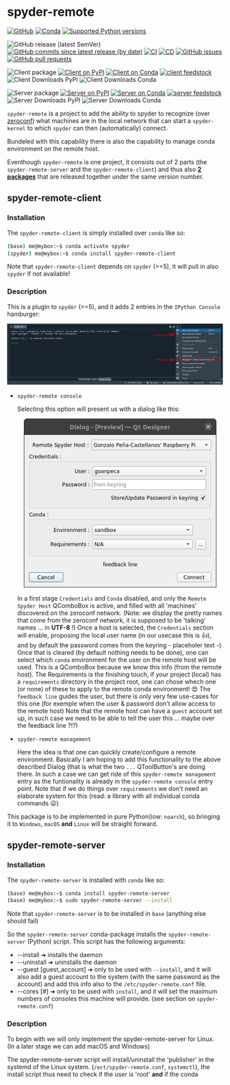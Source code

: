 # spyder-remote

[![GitHub](https://img.shields.io/github/license/Semi-ATE/spyder-remote?color=black)](https://github.com/Semi-ATE/spyder-remote/blob/master/LICENSE.txt) 
[![Conda](https://img.shields.io/conda/pn/conda-forge/starz?color=black)](https://www.lifewire.com/what-is-noarch-package-2193808)
[![Supported Python versions](https://img.shields.io/badge/python-%3E%3D3.7-black)](https://www.python.org/downloads/)

![GitHub release (latest SemVer)](https://img.shields.io/github/v/release/Semi-ATE/spyder-remote?color=blue&label=GitHub%20Release&sort=semver)
[![GitHub commits since latest release (by date)](https://img.shields.io/github/commits-since/Semi-ATE/spyder-remote/latest)](https://github.com/Semi-ATE/spyder-remote)
[![CI](https://github.com/Semi-ATE/spyder-remote/workflows/CI/badge.svg)](https://github.com/Semi-ATE/spyder-remote/actions?query=workflow%3ACI)
[![CD](https://github.com/Semi-ATE/spyder-remote/workflows/CD/badge.svg)](https://github.com/Semi-ATE/spyder-remote/actions?query=workflow%3ACD)
[![GitHub issues](https://img.shields.io/github/issues/Semi-ATE/spyder-remote)](https://github.com/Semi-ATE/spyder-remote/issues)
[![GitHub pull requests](https://img.shields.io/github/issues-pr/Semi-ATE/spyder-remote)](https://github.com/Semi-ATE/spyder-remote/pulls)

![Client package](https://img.shields.io/badge/Package-spyder--remote--client-black)
[![Client on PyPI](https://img.shields.io/pypi/v/spyder-remote-client?color=blue&label=PyPI)](https://pypi.org/project/spyder-remote-client/)
[![Client on Conda](https://img.shields.io/conda/vn/conda-forge/spyder-remote-client?color=blue&label=conda-forge)](https://anaconda.org/conda-forge/spyder-remote-client)
[![client feedstock](https://img.shields.io/github/issues-pr/conda-forge/spyder-remote-client-feedstock?label=feedstock)](https://github.com/conda-forge/spyder-remote-client-feedstock)
![Client Downloads PyPI](https://img.shields.io/pypi/dm/spyder-remote-client?color=g&label=PyPI%20Downloads)
![Client Downloads Conda](https://img.shields.io/conda/dn/conda-forge/spyder-remote-client?color=g&label=conda-forge%20Downloads)

![Server package](https://img.shields.io/badge/Package-spyder--remote--server-black)
[![Server on PyPI](https://img.shields.io/pypi/v/spyder-remote-server?color=blue&label=PyPI)](https://pypi.org/project/spyder-remote-server/)
[![Server on Conda](https://img.shields.io/conda/vn/conda-forge/spyder-remote-server?color=blue&label=conda-forge)](https://anaconda.org/conda-forge/spyder-remote-client)
[![server feedstock](https://img.shields.io/github/issues-pr/conda-forge/spyder-remote-server-feedstock?label=feedstock)](https://github.com/conda-forge/spyder-remote-server-feedstock)
![Server Downloads PyPI](https://img.shields.io/pypi/dm/spyder-remote-server?color=g&label=PyPI%20Downloads)
![Server Downloads Conda](https://img.shields.io/conda/dn/conda-forge/spyder-remote-server?color=g&label=conda-forge%20Downloads)


`spyder-remote` is a project to add the ability to spyder to recognize (over [zeroconf](https://github.com/jstasiak/python-zeroconf)) what machines are in the local network that can start a `spyder-kernel` to which `spyder` can then (automatically) connect.

Bundeled with this capability there is also the capability to manage conda environment on the remote host.

Eventhough `spyder-remote` is one project, it consists out of 2 parts (the `spyder-remote-server` and the `spyder-remote-client`) and thus also <ins>**2 packages**</ins> that are released together under the same version number.

## spyder-remote-client

### Installation

The `spyder-remote-client` is simply installed over `conda` like so:

```sh
(base) me@mybox:~$ conda activate spyder
(spyder) me@mybox:~$ conda install spyder-remote-client
```
Note that `spyder-remote-client` depends on `spyder` (>=5), it will pull in also `spyder` if not available!

### Description

This is a plugin to `spyder` (>=5), and it adds 2 entries in the `IPython Console` hamburger:

<p align="center">
  <img src="/docs/images/IPython_console_hamburger.jpg">
</p>

  - `spyder-remote console`

    Selecting this option will present us with a dialog like this:

    <p align="center">
      <img src="/docs/images/SpyderRemoteConnectionDialog.png">
    </p>

    In a first stage `Credentials` and `Conda` disabled, and only the `Remote Spyder Host` QComboBox is active, and filled with all 'machines' discovered on the zeroconf network. (Note: we display the pretty names that come from the zeroconf network, it is supposed to be 'talking' names ... in **UTF-8** !) Once a host is selected, the `Credentials` section will enable, proposing the local user name (in our usecase this is :thumbsup:), and by default the password comes from the keyring - placeholer text -) Once that is cleared (by default nothing needs to be done), one can select which `conda` environment for the user on the remote host will be used. This is a QComboBox because we know this info (from the remote host). The Requirements is the finishing touch, if your project (local) has a `requirements` directory in the project root, one can chose whech one (or none) of these to apply to the remote conda environment! :heart_eyes: The `feedback line` guides the user, but there is only very few use-cases for this one (for exemple when the user & password don't allow access to the remote host) Note that the remote host can have a `guest` account set up, in such case we need to be able to tell the user this ... maybe over the feedback line ?!?)

  - `spyder-remote management`

    Here the idea is that one can quickly create/configure a remote environment. Basically I am hoping to add this functionality to the above described Dialog (that is what the two `...` QToolButton's are doing there. In such a case we can get ride of this `spyder-remote management` entry as the funtionality is already in the `spyder-remote console` entry point. Note that if we do things over `requirements` we don't need an elaborate system for this (read: a library with all individual conda commands :stuck_out_tongue:)

This package is to be implemented in pure Python(iow: `noarch`), so bringing it to `Windows`, `macOS` **and** `Linux` will be straight forward.

## spyder-remote-server

### Installation

The `spyder-remote-server` is installed with `conda` like so:

```sh
(base) me@mybox:~$ conda install spyder-remote-server
(base) me@mybox:~$ sudo spyder-remote-server --install
```
Note that `spyder-remote-server` is to be installed in `base` (anything else should fail)

So the `spyder-remote-server` conda-package installs the `spyder-remote-server` (Python) script.
This script has the following arguments:
  - --install ➜ installs the daemon
  - --uninstall ➜ uninstalls the daemon
  - --guest [guest_account] ➜ only to be used with `--install`, and it will also add a guest account to the system (with the same password as the account) and add this info also to the `/etc/spyder-remote.conf` file.
  - --cores [#] ➜ only to be used with `install`, and it will set the maximum numbers of consoles this machine will provide. (see section on `spyder-remote.conf`)

### Description

To begin with we will only implement the spyder-remote-server for Linux. (In a later stage we can add macOS and Windows)

The spyder-remote-server script will install/uninstall the 'publisher' in the systemd of the Linux system. (`/ect/spyder-remote.conf`, `systemctl`),
the install script thus need to check if the user is 'root' **and** if the conda
